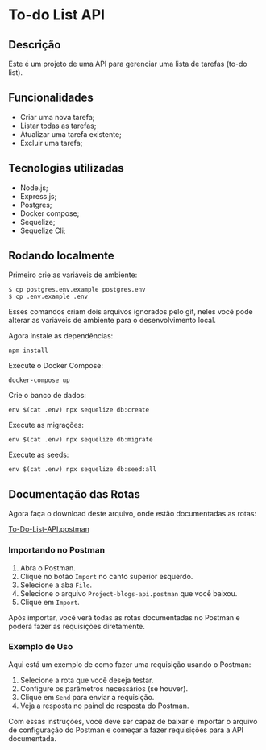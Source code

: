 # To-do List API

## Descrição

Este é um projeto de uma API para gerenciar uma lista de tarefas (to-do list).

## Funcionalidades

- Criar uma nova tarefa;
- Listar todas as tarefas;
- Atualizar uma tarefa existente;
- Excluir uma tarefa;

## Tecnologias utilizadas

- Node.js;
- Express.js;
- Postgres;
- Docker compose;
- Sequelize;
- Sequelize Cli;

## Rodando localmente

Primeiro crie as variáveis de ambiente:

```
$ cp postgres.env.example postgres.env
$ cp .env.example .env
```

Esses comandos criam dois arquivos ignorados pelo git, neles você pode alterar as variáveis de ambiente para o desenvolvimento local.

Agora instale as dependências:

```
npm install
```

Execute o Docker Compose:

```
docker-compose up
```

Crie o banco de dados:

```
env $(cat .env) npx sequelize db:create
```

Execute as migrações:

```
env $(cat .env) npx sequelize db:migrate
```

Execute as seeds:

```
env $(cat .env) npx sequelize db:seed:all
```

## Documentação das Rotas

Agora faça o download deste arquivo, onde estão documentadas as rotas:

[To-Do-List-API.postman](./To-do-list-API.postman_collection.json)

### Importando no Postman

1. Abra o Postman.
2. Clique no botão `Import` no canto superior esquerdo.
3. Selecione a aba `File`.
4. Selecione o arquivo `Project-blogs-api.postman` que você baixou.
5. Clique em `Import`.

Após importar, você verá todas as rotas documentadas no Postman e poderá fazer as requisições diretamente.

### Exemplo de Uso

Aqui está um exemplo de como fazer uma requisição usando o Postman:

1. Selecione a rota que você deseja testar.
2. Configure os parâmetros necessários (se houver).
3. Clique em `Send` para enviar a requisição.
4. Veja a resposta no painel de resposta do Postman.

Com essas instruções, você deve ser capaz de baixar e importar o arquivo de configuração do Postman e começar a fazer requisições para a API documentada.